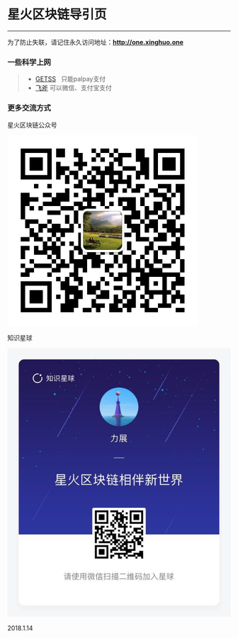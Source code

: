 # 星火区块链导引页
------
为了防止失联，请记住永久访问地址：**http://one.xinghuo.one** 

### 一些科学上网

> * [GETSS](https://clients.getss.org/users/aff.php?aff=197)    只能palpay支付
> * [飞斧](https://www.feijiasu.com/aff.php?aff=1180)  可以微信、支付宝支付


### 更多交流方式
星火区块链公众号

![Image](https://github.com/shenghub/xinghuo/blob/master/xinghuogzh.jpg)


知识星球

![Image](https://github.com/shenghub/xinghuo/blob/master/xinghuozsxq.jpg)







2018.1.14
